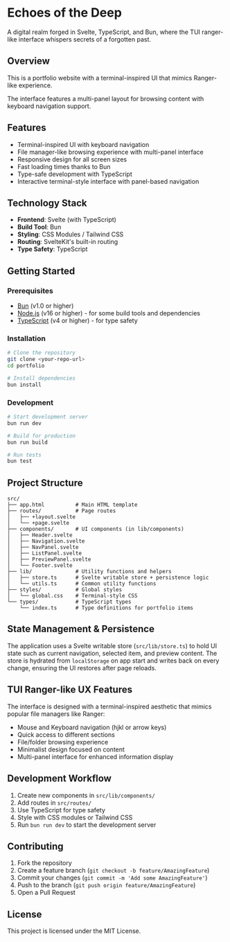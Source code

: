 # Echoes of the Deep

A digital realm forged in Svelte, TypeScript, and Bun, where the TUI ranger-like interface whispers secrets of a forgotten past.

## Overview

This is a portfolio website with a terminal-inspired UI that mimics Ranger-like experience.

The interface features a multi-panel layout for browsing content with keyboard navigation support.

## Features

- Terminal-inspired UI with keyboard navigation
- File manager-like browsing experience with multi-panel interface
- Responsive design for all screen sizes
- Fast loading times thanks to Bun
- Type-safe development with TypeScript
- Interactive terminal-style interface with panel-based navigation

## Technology Stack

- **Frontend**: Svelte (with TypeScript)
- **Build Tool**: Bun
- **Styling**: CSS Modules / Tailwind CSS
- **Routing**: SvelteKit's built-in routing
- **Type Safety**: TypeScript

## Getting Started

### Prerequisites

- [Bun](https://bun.sh/) (v1.0 or higher)
- [Node.js](https://nodejs.org/) (v16 or higher) - for some build tools and dependencies
- [TypeScript](https://www.typescriptlang.org/) (v4 or higher) - for type safety

### Installation

```bash
# Clone the repository
git clone <your-repo-url>
cd portfolio

# Install dependencies
bun install
```

### Development

```bash
# Start development server
bun run dev

# Build for production
bun run build

# Run tests
bun test
```

## Project Structure

```
src/
├── app.html          # Main HTML template
├── routes/           # Page routes
│   ├── +layout.svelte
│   └── +page.svelte
├── components/       # UI components (in lib/components)
│   ├── Header.svelte
│   ├── Navigation.svelte
│   ├── NavPanel.svelte
│   ├── ListPanel.svelte
│   ├── PreviewPanel.svelte
│   └── Footer.svelte
├── lib/              # Utility functions and helpers
│   ├── store.ts      # Svelte writable store + persistence logic
│   └── utils.ts      # Common utility functions
├── styles/           # Global styles
│   └── global.css    # Terminal-style CSS
└── types/            # TypeScript types
    └── index.ts      # Type definitions for portfolio items
```

## State Management & Persistence

The application uses a Svelte writable store (`src/lib/store.ts`) to hold UI state such as current navigation, selected item, and preview content. The store is hydrated from `localStorage` on app start and writes back on every change, ensuring the UI restores after page reloads.

## TUI Ranger-like UX Features

The interface is designed with a terminal-inspired aesthetic that mimics popular file managers like Ranger:

- Mouse and Keyboard navigation (hjkl or arrow keys)
- Quick access to different sections
- File/folder browsing experience
- Minimalist design focused on content
- Multi-panel interface for enhanced information display

## Development Workflow

1. Create new components in `src/lib/components/`
2. Add routes in `src/routes/`
3. Use TypeScript for type safety
4. Style with CSS modules or Tailwind CSS
5. Run `bun run dev` to start the development server

## Contributing

1. Fork the repository
2. Create a feature branch (`git checkout -b feature/AmazingFeature`)
3. Commit your changes (`git commit -m 'Add some AmazingFeature'`)
4. Push to the branch (`git push origin feature/AmazingFeature`)
5. Open a Pull Request

## License

This project is licensed under the MIT License.